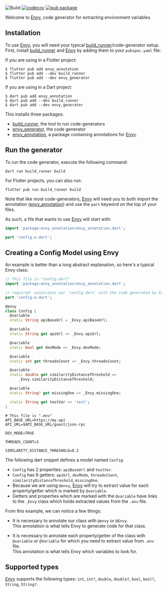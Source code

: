![Build](https://github.com/ksokolovskyi/envy/workflows/Build/badge.svg) [![codecov](https://codecov.io/gh/ksokolovskyi/envy/branch/master/graph/badge.svg)](https://codecov.io/gh/ksokolovskyi/envy) [![pub package](https://img.shields.io/pub/v/envy_generator.svg?logo=dart)](https://pub.dartlang.org/packages/envy_generator)

Welcome to [Envy], code generator for extracting environment variables.

## Installation

To use [Envy], you will need your typical [build_runner]/code-generator setup.\
First, install [build_runner] and [Envy] by adding them to your `pubspec.yaml` file:

If you are using in a Flutter project:

```console
$ flutter pub add envy_annotation
$ flutter pub add --dev build_runner
$ flutter pub add --dev envy_generator
```

If you are using in a Dart project:

```console
$ dart pub add envy_annotation
$ dart pub add --dev build_runner
$ dart pub add --dev envy_generator
```

This installs three packages:

- [build_runner](https://pub.dev/packages/build_runner), the tool to run code-generators
- [envy_generator], the code generator
- [envy_annotation], a package containing annotations for [Envy].

## Run the generator

To run the code generator, execute the following command:

```
dart run build_runner build
```

For Flutter projects, you can also run:

```
flutter pub run build_runner build
```

Note that like most code-generators, [Envy] will need you to both import the annotation ([envy_annotation])
and use the `part` keyword on the top of your files.

As such, a file that wants to use [Envy] will start with:

```dart
import 'package:envy_annotation/envy_annotation.dart';

part 'config.e.dart';
```

## Creating a Config Model using Envy

An example is better than a long abstract explanation, so here's a typical Envy class:

```dart
// This file is "config.dart"
import 'package:envy_annotation/envy_annotation.dart';

// required: associates our `config.dart` with the code generated by Envy
part 'config.e.dart';

@envy
class Config {
  @variable
  static String apiBaseUrl = _Envy.apiBaseUrl;

  @variable
  static String get apiUrl => _Envy.apiUrl;

  @variable
  static bool get devMode => _Envy.devMode;

  @variable
  static int get threadsCount => _Envy.threadsCount;

  @variable
  static double get similarityDistanceThreshold =>
      _Envy.similarityDistanceThreshold;

  @variable
  static String? get missingOne => _Envy.missingOne;

  static String get testVar => 'test';
}
```

```dosini
# This file is ".env"
API_BASE_URL=https://my.api
API_URL=$API_BASE_URL/guest/json-rpc

DEV_MODE=TRUE

THREADS_COUNT=3

SIMILARITY_DISTANCE_THRESHOLD=0.2
```

The following dart snippet defines a model named `Config`:

- `Config` has 2 properties: `apiBaseUrl` and `testVar`.
- `Config` has 6 getters: `apiUrl`, `devMode`, `threadsCount`, `similarityDistanceThreshold`, `missingOne`.
- Because we are using `@envy`, [Envy] will try to extract value for each property/getter which is marked by `@variable`.
- Getters and properties which are marked with the `@variable` have links to the `_Envy` class which holds extracted values from the `.env` file.

From this example, we can notice a few things:

- It is necessary to annotate our class with `@envy` or `@Envy`.  
  This annotation is what tells Envy to generate code for that class.

- It is necessary to annotate each property/getter of the class with `@variable` or `@Variable` for which you need to extract value from `.env` file.  
  This annotation is what tells Envy which variables to look for.

## Supported types

[Envy] supports the following types: `int`, `int?`, `double`, `double?`, `bool`, `bool?`, `String`, `String?`.

[build_runner]: https://pub.dev/packages/build_runner
[envy]: https://pub.dev/packages/envy_generator
[envy_generator]: https://pub.dev/packages/envy_generator
[envy_annotation]: https://pub.dev/packages/envy_annotation